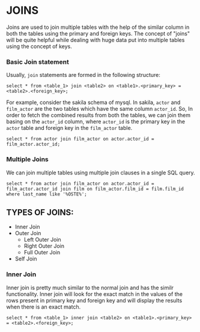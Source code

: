 # JOINS
Joins are used to join multiple tables with the help of the similar column in both the tables using the primary and foreign keys. 
The concept of "joins" will be quite helpful while dealing with huge data put into multiple tables using the concept of keys.

### Basic Join statement 
Usually, `join` statements are formed in the following structure:
```
select * from <table_1> join <table2> on <table1>.<primary_key> = <table2>.<foreign_key>;
```

For example, consider the sakila schema of mysql. In sakila, `actor` and `film_actor` are the two tables which have the same column `actor_id`. So, In order to fetch the combined results from both the tables, we can join them basing on the `actor_id` column, where `actor_id` is the primary key in the `actor` table and foreign key in the `film_actor` table.
```
select * from actor join film_actor on actor.actor_id = film_actor.actor_id;
```
### Multiple Joins
We can join multiple tables using multiple join clauses in a single SQL query.
```
select * from actor join film_actor on actor.actor_id = film_actor.actor_id join film on film_actor.film_id = film.film_id where last_name like '%OSTE%';
```
## TYPES OF JOINS:
- Inner Join
- Outer Join
    - Left Outer Join
    - Right Outer Join
    - Full Outer Join
- Self Join

### Inner Join
Inner join is pretty much similar to the normal join and has the similr functionality. Inner join will look for the exact match in the values of the rows present in primary key and foreign key and will display the results when there is an exact match.
```
select * from <table_1> inner join <table2> on <table1>.<primary_key> = <table2>.<foreign_key>;
```
